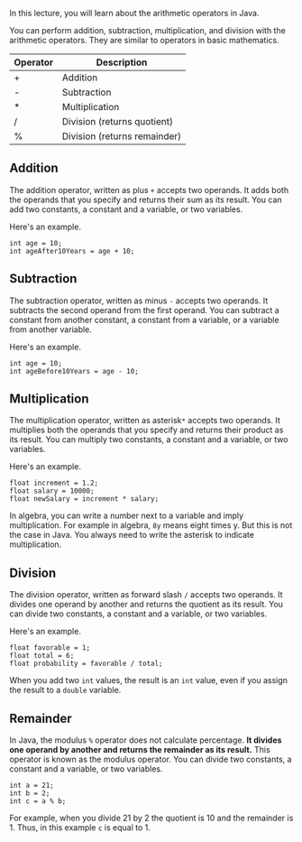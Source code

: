 In this lecture, you will learn about the arithmetic operators in Java.

You can perform addition, subtraction, multiplication, and division with the
arithmetic operators. They are similar to operators in basic mathematics.

| Operator | Description                  |
|----------|------------------------------|
| +        | Addition                     |
| -        | Subtraction                  |
| *        | Multiplication               |
| /        | Division (returns quotient)  |
| %        | Division (returns remainder) |

## Addition

The addition operator, written as plus `+` accepts two operands. It adds both the operands 
that you specify and returns their sum as its result. You can add two
constants, a constant and a variable, or two variables.

Here's an example.
```
int age = 10;
int ageAfter10Years = age + 10;
```

## Subtraction

The subtraction operator, written as minus `-` accepts two operands. It subtracts the
second operand from the first operand. You can subtract a constant from
another constant, a constant from a variable, or a variable from another
variable.

Here's an example.
```
int age = 10;
int ageBefore10Years = age - 10;
```

## Multiplication

The multiplication operator, written as asterisk`*` accepts two operands. It multiplies both the operands 
that you specify and returns their product as its result. You can multiply two
constants, a constant and a variable, or two variables.

Here's an example.
```
float increment = 1.2;
float salary = 10000;
float newSalary = increment * salary;
```
In algebra, you can write a number next to a variable and
imply multiplication. For example in algebra, `8y` means eight times y. But this is not the case in Java. You always
need to write the asterisk to indicate multiplication.

## Division

The division operator, written as forward slash  `/` accepts two operands. It divides one operand
by another and returns the quotient as its result. You can divide two
constants, a constant and a variable, or two variables.

Here's an example.
```
float favorable = 1;
float total = 6;
float probability = favorable / total;
```

When you add two `int` values, the result is an `int` value, even if you assign the result to a `double` variable.

## Remainder

In Java, the modulus `%` operator does not calculate percentage. **It divides
one operand by another and returns the remainder as its result.** This operator is known as the modulus operator.
You can divide two constants, a constant and a variable, or two variables.

```
int a = 21;
int b = 2;
int c = a % b;
```

For example, when you divide 21 by 2 the quotient is 10 and the remainder is 1. Thus, in this example `c` is equal 
to 1.